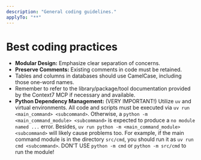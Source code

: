 ```yaml
---
description: "General coding guidelines."
applyTo: "**"
---
```


# Best coding practices

- **Modular Design:** Emphasize clear separation of concerns.
- **Preserve Comments:** Existing comments in code must be retained.
- Tables and columns in databases should use CamelCase, including those one-word names.
- Remember to refer to the library/package/tool documentation provided by the Context7 MCP if necessary and available.
- **Python Dependency Management:** (VERY IMPORTANT!) Utilize `uv` and virtual environments. All code and scripts must be executed via `uv run <main_command> <subcommand>`. Otherwise, a `python -m <main_command_module> <subcommand>` is expected to produce a `no module named ...` error. Besides, `uv run python -m <main_command_module> <subcommand>` will likely cause problems too. For example, if the main command module is in the directory `src/cmd`, you should run it as `uv run cmd <subcommand>`. DON'T USE `python -m cmd` or `python -m src/cmd` to run the module!

